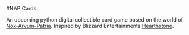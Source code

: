 #NAP Cards

An upcoming python digital collectible card game based on the world of [Nox-Arvum-Patria](http://napwiki.com). Inspired by Blizzard Entertainments [Hearthstone](http://eu.battle.net/hearthstone/en/).